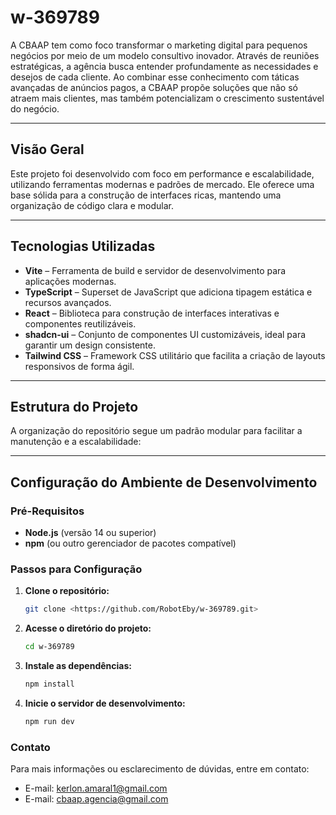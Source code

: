 # w-369789

A CBAAP tem como foco transformar o marketing digital para pequenos negócios por meio de um modelo consultivo inovador. Através de reuniões estratégicas, a agência busca entender profundamente as necessidades e desejos de cada cliente. Ao combinar esse conhecimento com táticas avançadas de anúncios pagos, a CBAAP propõe soluções que não só atraem mais clientes, mas também potencializam o crescimento sustentável do negócio.

---

## Visão Geral

Este projeto foi desenvolvido com foco em performance e escalabilidade, utilizando ferramentas modernas e padrões de mercado. Ele oferece uma base sólida para a construção de interfaces ricas, mantendo uma organização de código clara e modular.

---

## Tecnologias Utilizadas

- **Vite** – Ferramenta de build e servidor de desenvolvimento para aplicações modernas.
- **TypeScript** – Superset de JavaScript que adiciona tipagem estática e recursos avançados.
- **React** – Biblioteca para construção de interfaces interativas e componentes reutilizáveis.
- **shadcn-ui** – Conjunto de componentes UI customizáveis, ideal para garantir um design consistente.
- **Tailwind CSS** – Framework CSS utilitário que facilita a criação de layouts responsivos de forma ágil.

---

## Estrutura do Projeto

A organização do repositório segue um padrão modular para facilitar a manutenção e a escalabilidade:


---

## Configuração do Ambiente de Desenvolvimento

### Pré-Requisitos

- **Node.js** (versão 14 ou superior)
- **npm** (ou outro gerenciador de pacotes compatível)

### Passos para Configuração

1. **Clone o repositório:**

   ```bash
   git clone <https://github.com/RobotEby/w-369789.git>

2. **Acesse o diretório do projeto:**

   ```bash
   cd w-369789

3. **Instale as dependências:**
   
   ```bash
   npm install

4. **Inicie o servidor de desenvolvimento:**
    ```bash
    npm run dev

### Contato

Para mais informações ou esclarecimento de dúvidas, entre em contato:

- E-mail: kerlon.amaral1@gmail.com
- E-mail: cbaap.agencia@gmail.com

